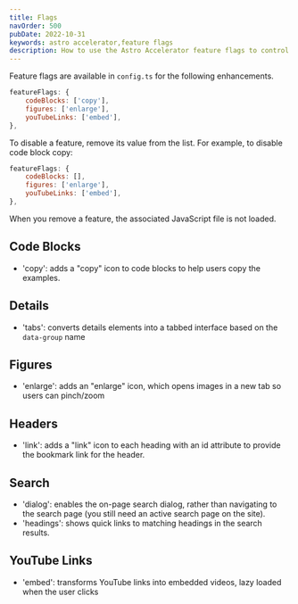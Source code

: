 ```yaml
---
title: Flags
navOrder: 500
pubDate: 2022-10-31
keywords: astro accelerator,feature flags
description: How to use the Astro Accelerator feature flags to control site enhancements like code blocks, images, and video
---
```


Feature flags are available in `config.ts` for the following enhancements.

```javascript
featureFlags: {
    codeBlocks: ['copy'],
    figures: ['enlarge'],
    youTubeLinks: ['embed'],
},
```

To disable a feature, remove its value from the list. For example, to disable code block copy:

```javascript
featureFlags: {
    codeBlocks: [],
    figures: ['enlarge'],
    youTubeLinks: ['embed'],
},
```

When you remove a feature, the associated JavaScript file is not loaded.

## Code Blocks

- 'copy': adds a "copy" icon to code blocks to help users copy the examples.

## Details

- 'tabs': converts details elements into a tabbed interface based on the `data-group` name

## Figures

- 'enlarge': adds an "enlarge" icon, which opens images in a new tab so users can pinch/zoom

## Headers

- 'link': adds a "link" icon to each heading with an id attribute to provide the bookmark link for the header.

## Search

- 'dialog': enables the on-page search dialog, rather than navigating to the search page (you still need an active search page on the site).
- 'headings': shows quick links to matching headings in the search results.

## YouTube Links

- 'embed': transforms YouTube links into embedded videos, lazy loaded when the user clicks
